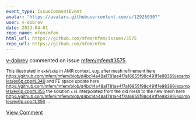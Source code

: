 ```yaml
---
event_type: IssueCommentEvent
avatar: "https://avatars.githubusercontent.com/u/12926030?"
user: v-dobrev
date: 2023-04-01
repo_name: mfem/mfem
html_url: https://github.com/mfem/mfem/issues/3575
repo_url: https://github.com/mfem/mfem
---
```


<a href='https://github.com/v-dobrev' target='_blank'>v-dobrev</a> commented on issue <a href='https://github.com/mfem/mfem/issues/3575' target='_blank'>mfem/mfem#3575</a>.

<small>This illustrated in `ex6`/`ex6p` in AMR context, e.g. after mesh refinement here https://github.com/mfem/mfem/blob/d4bc14a48a1781ae4f7a16855f98c491f1e98389/examples/ex6p.cpp#L340 and FE space update here https://github.com/mfem/mfem/blob/d4bc14a48a1781ae4f7a16855f98c491f1e98389/examples/ex6p.cpp#L355 the solution `x` is interpolated from the old mesh to the new mesh here https://github.com/mfem/mfem/blob/d4bc14a48a1781ae4f7a16855f98c491f1e98389/examples/ex6p.cpp#L356...</small>

<a href='https://github.com/mfem/mfem/issues/3575' target='_blank'>View Comment</a>